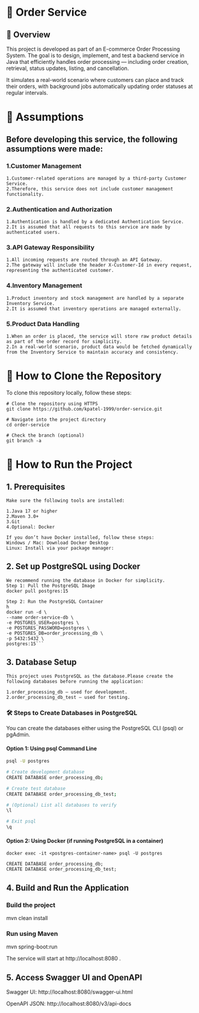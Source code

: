 #  🛒 Order Service

## 📖 Overview

 This project is developed as part of an E-commerce Order Processing System.
The goal is to design, implement, and test a backend service in Java that efficiently handles order processing — including order creation, retrieval, status updates, listing, and cancellation.

It simulates a real-world scenario where customers can place and track their orders, with background jobs automatically updating order statuses at regular intervals.

# 📘 Assumptions

## Before developing this service, the following assumptions were made:

### 1.Customer Management
    1.Customer-related operations are managed by a third-party Customer Service.
    2.Therefore, this service does not include customer management functionality. 

### 2.Authentication and Authorization
    1.Authentication is handled by a dedicated Authentication Service.
    2.It is assumed that all requests to this service are made by authenticated users.

### 3.API Gateway Responsibility
    1.All incoming requests are routed through an API Gateway.
    2.The gateway will include the header X-Customer-Id in every request, representing the authenticated customer.

### 4.Inventory Management
    1.Product inventory and stock management are handled by a separate Inventory Service.
    2.It is assumed that inventory operations are managed externally.

### 5.Product Data Handling
    1.When an order is placed, the service will store raw product details as part of the order record for simplicity.
    2.In a real-world scenario, product data would be fetched dynamically from the Inventory Service to maintain accuracy and consistency.

# 📂 How to Clone the Repository

To clone this repository locally, follow these steps:
```shell
# Clone the repository using HTTPS
git clone https://github.com/kpatel-1999/order-service.git

# Navigate into the project directory
cd order-service

# Check the branch (optional)
git branch -a
```
# 📂 How to Run the Project
## 1. Prerequisites
    Make sure the following tools are installed:

    1.Java 17 or higher
    2.Maven 3.0+
    3.Git
    4.Optional: Docker

    If you don’t have Docker installed, follow these steps:
    Windows / Mac: Download Docker Desktop
    Linux: Install via your package manager:

##  2. Set up PostgreSQL using Docker
    We recommend running the database in Docker for simplicity.
    Step 1: Pull the PostgreSQL Image
    docker pull postgres:15

    Step 2: Run the PostgreSQL Container
    h
    docker run -d \
    --name order-service-db \
    -e POSTGRES_USER=postgres \
    -e POSTGRES_PASSWORD=postgres \
    -e POSTGRES_DB=order_processing_db \
    -p 5432:5432 \
    postgres:15```


## 3. Database Setup
    This project uses PostgreSQL as the database.Please create the following databases before running the application:

    1.order_processing_db — used for development.
    2.order_processing_db_test — used for testing.

### 🛠️ Steps to Create Databases in PostgreSQL

You can create the databases either using the PostgreSQL CLI (psql) or pgAdmin.

#### Option 1: Using psql Command Line
```bash
psql -U postgres

# Create development database
CREATE DATABASE order_processing_db;

# Create test database
CREATE DATABASE order_processing_db_test;

# (Optional) List all databases to verify
\l

# Exit psql
\q
```

#### Option 2: Using Docker (if running PostgreSQL in a container)
    docker exec -it <postgres-container-name> psql -U postgres

    CREATE DATABASE order_processing_db;
    CREATE DATABASE order_processing_db_test;

## 4. Build and Run the Application
### Build the project
mvn clean install

### Run using Maven
mvn spring-boot:run

The service will start at http://localhost:8080
.

## 5. Access Swagger UI and OpenAPI

Swagger UI: http://localhost:8080/swagger-ui.html

OpenAPI JSON: http://localhost:8080/v3/api-docs



